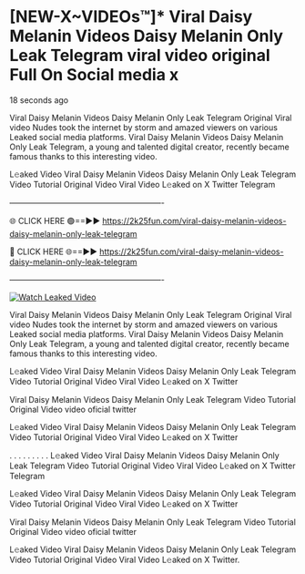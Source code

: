 # [NEW-X~VIDEOs™]* Viral Daisy Melanin Videos Daisy Melanin Only Leak Telegram viral video original Full On Social media x

18 seconds ago

Viral Daisy Melanin Videos Daisy Melanin Only Leak Telegram Original Viral video Nudes took the internet by storm and amazed viewers on various Leaked social media platforms. Viral Daisy Melanin Videos Daisy Melanin Only Leak Telegram, a young and talented digital creator, recently became famous thanks to this interesting video.

L𝚎aked Video Viral Daisy Melanin Videos Daisy Melanin Only Leak Telegram Video Tutorial Original Video Viral Video L𝚎aked on X Twitter Telegram

———————————————————-

🌐 CLICK HERE 🟢==►► https://2k25fun.com/viral-daisy-melanin-videos-daisy-melanin-only-leak-telegram

🔴 CLICK HERE 🌐==►► https://2k25fun.com/viral-daisy-melanin-videos-daisy-melanin-only-leak-telegram

———————————————————-

[![Watch Leaked Video](https://miro.medium.com/v2/resize:fit:828/format:webp/1*cilzJN44JGOrTw9NJCrNHA.gif "Watch Leaked Video")](https://2k25fun.com/viral-daisy-melanin-videos-daisy-melanin-only-leak-telegram)

Viral Daisy Melanin Videos Daisy Melanin Only Leak Telegram Original Viral video Nudes took the internet by storm and amazed viewers on various Leaked social media platforms. Viral Daisy Melanin Videos Daisy Melanin Only Leak Telegram, a young and talented digital creator, recently became famous thanks to this interesting video.

L𝚎aked Video Viral Daisy Melanin Videos Daisy Melanin Only Leak Telegram Video Tutorial Original Video Viral Video L𝚎aked on X Twitter

Viral Daisy Melanin Videos Daisy Melanin Only Leak Telegram Video Tutorial Original Video video oficial twitter

L𝚎aked Video Viral Daisy Melanin Videos Daisy Melanin Only Leak Telegram Video Tutorial Original Video Viral Video L𝚎aked on X Twitter

. . . . . . . . . L𝚎aked Video Viral Daisy Melanin Videos Daisy Melanin Only Leak Telegram Video Tutorial Original Video Viral Video L𝚎aked on X Twitter Telegram

L𝚎aked Video Viral Daisy Melanin Videos Daisy Melanin Only Leak Telegram Video Tutorial Original Video Viral Video L𝚎aked on X Twitter

Viral Daisy Melanin Videos Daisy Melanin Only Leak Telegram Video Tutorial Original Video video oficial twitter

L𝚎aked Video Viral Daisy Melanin Videos Daisy Melanin Only Leak Telegram Video Tutorial Original Video Viral Video L𝚎aked on X Twitter.